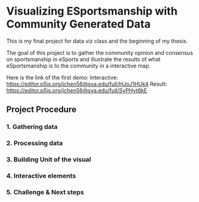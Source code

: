 # Visualizing ESportsmanship with Community Generated Data
This is my final project for data viz class and the beginning of my thesis.

The goal of this project is to gather the community opinion and consensus on sportsmanship in eSports and illustrate the results of what eSportsmanship is to the community in a interactive map.

Here is the link of the first demo:
Interactive: https://editor.p5js.org/jchen56@sva.edu/full/HJoJ1HUk4 
Result: https://editor.p5js.org/jchen56@sva.edu/full/SyPHyt8kE

## Project Procedure
### 1. Gathering data

### 2. Processing data

### 3. Building Unit of the visual

### 4. Interactive elements

### 5. Challenge & Next steps
